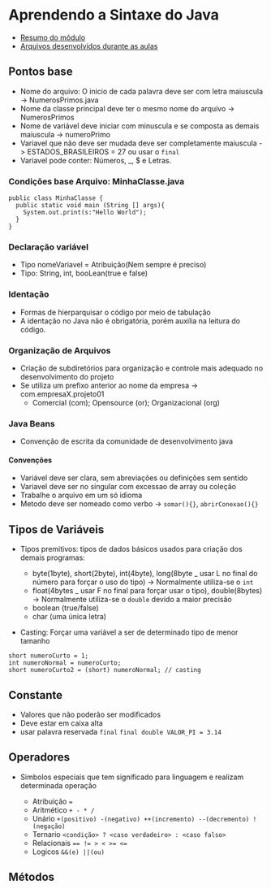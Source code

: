 # Aprendendo a Sintaxe do Java

- [Resumo do môdulo](https://glysns.gitbook.io/java-basico/)
- [Arquivos desenvolvidos durante as aulas](https://github.com/Viny-Pereira/DIO-Aulas/tree/main/Sintaxe)

## Pontos base

- Nome do arquivo: O inicio de cada palavra deve ser com letra maiuscula -> NumerosPrimos.java
- Nome da classe principal deve ter o mesmo nome do arquivo -> NumerosPrimos
- Nome de variável deve iniciar com minuscula e se composta as demais maiuscula -> numeroPrimo
- Variavel que não deve ser mudada deve ser completamente maiuscula -> ESTADOS_BRASILEIROS = 27 ou usar o `final`
- Variavel pode conter: Números, \_, $ e Letras.

### Condições base Arquivo: MinhaClasse.java

```
public class MinhaClasse {
  public static void main (String [] args){
    System.out.print(s:"Hello World");
  }
}
```

### Declaração variável

- Tipo nomeVariavel = Atribuição(Nem sempre é preciso)
- Tipo: String, int, booLean(true e false)

### Identação

- Formas de hierparquisar o código por meio de tabulação
- A identação no Java não é obrigatória, porém auxilia na leitura do código.

### Organização de Arquivos

- Criação de subdiretórios para organização e controle mais adequado no desenvolvimento do projeto
- Se utiliza um prefixo anterior ao nome da empresa -> com.empresaX.projeto01
  - Comercial (com); Opensource (or); Organizacional (org)

### Java Beans

- Convenção de escrita da comunidade de desenvolvimento java

#### Convenções

- Variável deve ser clara, sem abreviações ou definições sem sentido
- Variavel deve ser no singular com excessao de array ou coleção
- Trabalhe o arquivo em um só idioma
- Metodo deve ser nomeado como verbo -> `somar(){}`, `abrirConexao(){}`

## Tipos de Variáveis

- Tipos premitivos: tipos de dados básicos usados para criação dos demais programas:

  - byte(1byte), short(2byte), int(4byte), long(8byte \_ usar L no final do número para forçar o uso do tipo) -> Normalmente utiliza-se o `int`
  - float(4bytes \_ usar F no final para forçar usar o tipo), double(8bytes) -> Normalmente utiliza-se o `double` devido a maior precisão
  - boolean (true/false)
  - char (uma única letra)

- Casting: Forçar uma variável a ser de determinado tipo de menor tamanho

```
short numeroCurto = 1;
int numeroNormal = numeroCurto;
short numeroCurto2 = (short) numeroNormal; // casting
```

## Constante

- Valores que não poderão ser modificados
- Deve estar em caixa alta
- usar palavra reservada `final`
  `final double VALOR_PI = 3.14`

## Operadores

- Simbolos especiais que tem significado para linguagem e realizam determinada operação

  - Atribuição `=`
  - Aritmético `+ - * /`
  - Unário `+(positivo) -(negativo) ++(incremento) --(decremento) !(negação)`
  - Ternario `<condição> ? <caso verdadeiro> : <caso falso>`
  - Relacionais `== != > < >= <=`
  - Logicos `&&(e) ||(ou)`

## Métodos

